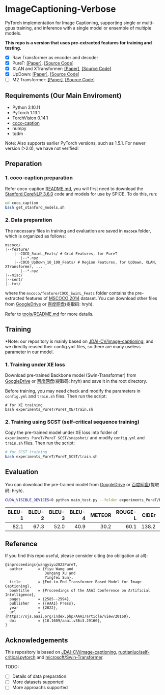 # ImageCaptioning-Verbose
PyTorch implementation for Image Captioning, supporting single or multi-gpus training, and inference with a single model or ensemble of multiple models.

__This repo is a version that uses pre-extracted features for training and testing.__
- [x] Raw Transformer as encoder and decoder
- [x] PureT: [[Paper]](https://arxiv.org/abs/2203.15350), [[Source Code]](https://github.com/232525/PureT)
- [x] XLAN and XTransformer: [[Paper]](https://arxiv.org/abs/2003.14080), [[Source Code]](https://github.com/JDAI-CV/image-captioning)
- [x] UpDown: [[Paper]](https://arxiv.org/abs/1707.07998), [[Source Code]](https://github.com/peteanderson80/up-down-captioner)
- [ ] M2 Transformer: [[Paper]](https://arxiv.org/abs/1912.08226), [[Source Code]](https://github.com/aimagelab/meshed-memory-transformer)

## Requirements (Our Main Enviroment)
+ Python 3.10.11
+ PyTorch 1.13.1
+ TorchVision 0.14.1 
+ [coco-caption](https://github.com/tylin/coco-caption)
+ numpy
+ tqdm

Note: Also supports earlier PyTorch versions, such as 1.5.1. For newer version (>2.0), we have not verified!

## Preparation
### 1. coco-caption preparation
Refer coco-caption [README.md](./coco_caption/README.md), you will first need to download the [Stanford CoreNLP 3.6.0](http://stanfordnlp.github.io/CoreNLP/index.html) code and models for use by SPICE. To do this, run:
```bash
cd coco_caption
bash get_stanford_models.sh
```
### 2. Data preparation
The necessary files in training and evaluation are saved in __`mscoco`__ folder, which is organized as follows:
```
mscoco/
|--feature/
    |--COCO_SwinL_Feats/ # Grid Features, for PureT
       |--*.npz
    |--COCO_UpDown_10_100_Feats/ # Region Features, for UpDown, XLAN, XTransformer, ...
       |--*.npz
|--misc/
|--sent/
|--txt/
```
where the `mscoco/feature/COCO_SwinL_Feats` folder contains the pre-extracted features of [MSCOCO 2014](https://cocodataset.org/#download) dataset. You can download other files from [GoogleDrive](https://drive.google.com/drive/folders/1HBw5NGGw8DjkyNurksCP5v8a5f0FG7zU?usp=sharing) or [百度网盘](https://pan.baidu.com/s/1tyXGJx50sllS-zylN62ZAw)(提取码: hryh). 

Refer to [tools/README.md](tools/README.md) for more details.

## Training
*Note: our repository is mainly based on [JDAI-CV/image-captioning](https://github.com/JDAI-CV/image-captioning), and we directly reused their config.yml files, so there are many useless parameter in our model.

### 1. Training under XE loss
Download pre-trained Backbone model (Swin-Transformer) from [GoogleDrive](https://drive.google.com/drive/folders/1HBw5NGGw8DjkyNurksCP5v8a5f0FG7zU?usp=sharing) or [百度网盘](https://pan.baidu.com/s/1tyXGJx50sllS-zylN62ZAw)(提取码: hryh) and save it in the root directory.

Before training, you may need check and modify the parameters in `config.yml` and `train.sh` files. Then run the script:

```
# for XE training
bash experiments_PureT/PureT_XE/train.sh
```
### 2. Training using SCST (self-critical sequence training)
Copy the pre-trained model under XE loss into folder of `experiments_PureT/PureT_SCST/snapshot/` and modify `config.yml` and `train.sh` files. Then run the script:

```bash
# for SCST training
bash experiments_PureT/PureT_SCST/train.sh
```

## Evaluation
You can download the pre-trained model from [GoogleDrive](https://drive.google.com/drive/folders/1HBw5NGGw8DjkyNurksCP5v8a5f0FG7zU?usp=sharing) or [百度网盘](https://pan.baidu.com/s/1tyXGJx50sllS-zylN62ZAw)(提取码: hryh). 

```bash
CUDA_VISIBLE_DEVICES=0 python main_test.py --folder experiments_PureT/PureT_SCST/ --resume 27
```

|BLEU-1|BLEU-2|BLEU-3|BLEU-4|METEOR|ROUGE-L| CIDEr |SPICE |
| ---: | ---: | ---: | ---: | ---: | ---:  | ---:  | ---: |
| 82.1 | 67.3 | 52.0 | 40.9 | 30.2 | 60.1  | 138.2 | 24.2 |


## Reference
If you find this repo useful, please consider citing (no obligation at all):
```
@inproceedings{wangyiyu2022PureT,
  author       = {Yiyu Wang and
                  Jungang Xu and
                  Yingfei Sun},
  title        = {End-to-End Transformer Based Model for Image Captioning},
  booktitle    = {Proceedings of the AAAI Conference on Artificial Intelligence},
  pages        = {2585--2594},
  publisher    = {{AAAI} Press},
  year         = {2022},
  url          = {https://ojs.aaai.org/index.php/AAAI/article/view/20160}, 
  doi          = {10.1609/aaai.v36i3.20160},
}

```

## Acknowledgements
This repository is based on [JDAI-CV/image-captioning](https://github.com/JDAI-CV/image-captioning), [ruotianluo/self-critical.pytorch](https://github.com/ruotianluo/self-critical.pytorch) and [microsoft/Swin-Transformer](https://github.com/microsoft/Swin-Transformer).

TODO:
- [ ] Details of data preparation
- [ ] More datasets supported
- [ ] More approachs supported